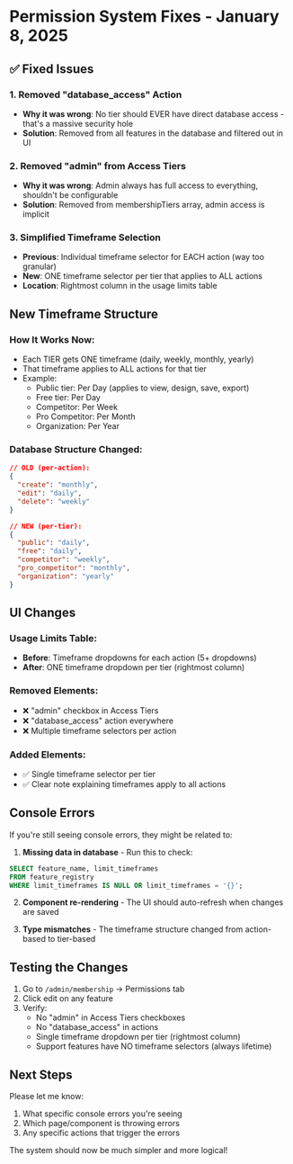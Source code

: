 # Permission System Fixes - January 8, 2025

## ✅ Fixed Issues

### 1. Removed "database_access" Action
- **Why it was wrong**: No tier should EVER have direct database access - that's a massive security hole
- **Solution**: Removed from all features in the database and filtered out in UI

### 2. Removed "admin" from Access Tiers
- **Why it was wrong**: Admin always has full access to everything, shouldn't be configurable
- **Solution**: Removed from membershipTiers array, admin access is implicit

### 3. Simplified Timeframe Selection
- **Previous**: Individual timeframe selector for EACH action (way too granular)
- **New**: ONE timeframe selector per tier that applies to ALL actions
- **Location**: Rightmost column in the usage limits table

## New Timeframe Structure

### How It Works Now:
- Each TIER gets ONE timeframe (daily, weekly, monthly, yearly)
- That timeframe applies to ALL actions for that tier
- Example:
  - Public tier: Per Day (applies to view, design, save, export)
  - Free tier: Per Day  
  - Competitor: Per Week
  - Pro Competitor: Per Month
  - Organization: Per Year

### Database Structure Changed:
```json
// OLD (per-action):
{
  "create": "monthly",
  "edit": "daily",
  "delete": "weekly"
}

// NEW (per-tier):
{
  "public": "daily",
  "free": "daily",
  "competitor": "weekly",
  "pro_competitor": "monthly",
  "organization": "yearly"
}
```

## UI Changes

### Usage Limits Table:
- **Before**: Timeframe dropdowns for each action (5+ dropdowns)
- **After**: ONE timeframe dropdown per tier (rightmost column)

### Removed Elements:
- ❌ "admin" checkbox in Access Tiers
- ❌ "database_access" action everywhere
- ❌ Multiple timeframe selectors per action

### Added Elements:
- ✅ Single timeframe selector per tier
- ✅ Clear note explaining timeframes apply to all actions

## Console Errors

If you're still seeing console errors, they might be related to:

1. **Missing data in database** - Run this to check:
```sql
SELECT feature_name, limit_timeframes 
FROM feature_registry 
WHERE limit_timeframes IS NULL OR limit_timeframes = '{}';
```

2. **Component re-rendering** - The UI should auto-refresh when changes are saved

3. **Type mismatches** - The timeframe structure changed from action-based to tier-based

## Testing the Changes

1. Go to `/admin/membership` → Permissions tab
2. Click edit on any feature
3. Verify:
   - No "admin" in Access Tiers checkboxes
   - No "database_access" in actions
   - Single timeframe dropdown per tier (rightmost column)
   - Support features have NO timeframe selectors (always lifetime)

## Next Steps

Please let me know:
1. What specific console errors you're seeing
2. Which page/component is throwing errors
3. Any specific actions that trigger the errors

The system should now be much simpler and more logical!